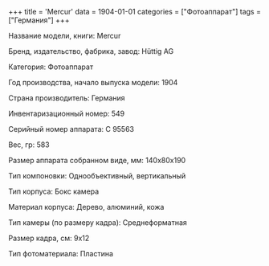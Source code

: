 +++
title = 'Mercur'
data = 1904-01-01
categories = ["Фотоаппарат"]
tags = ["Германия"]
+++

Название модели, книги: Mercur

Бренд, издательство, фабрика, завод: Hüttig AG

Категория: Фотоаппарат

Год производства, начало выпуска модели: 1904

Страна производитель: Германия

Инвентаризационный номер: 549

Серийный номер аппарата: С 95563

Вес, гр: 583

Размер аппарата  собранном виде, мм: 140х80х190

Тип компоновки: Однообъективный, вертикальный

Тип корпуса: Бокс камера

Материал корпуса: Дерево, алюминий, кожа

Тип камеры (по размеру кадра): Среднеформатная

Размер кадра, см: 9х12

Тип фотоматериала: Пластина

